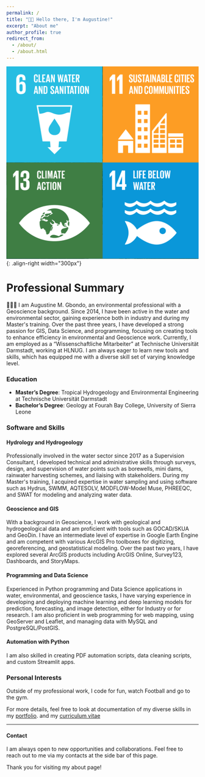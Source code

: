 ```yaml
---
permalink: /
title: "👋🏼 Hello there, I'm Augustine!"
excerpt: "About me"
author_profile: true
redirect_from: 
  - /about/
  - /about.html
---
```




![Illustration of combining vision and language modalities](/images/UN_SDGs.png){: .align-right width="300px"}

# Professional Summary

👨🏻‍💻 I am Augustine M. Gbondo, an environmental professional with a Geoscience background. Since 2014, I have been active in the water and environmental sector, gaining experience both in industry and during my Master's training. Over the past three years, I have developed a strong passion for GIS, Data Science, and programming, focusing on creating tools to enhance efficiency in environmental and Geoscience work. Currently, I am employed as a “Wissenschaftliche Mitarbeiter” at Technische Universität Darmstadt, working at HLNUG. I am always eager to learn new tools and skills, which has equipped me with a diverse skill set of varying knowledge level.

### Education

- **Master’s Degree**: Tropical Hydrogeology and Environmental Engineering at Technische Universität Darmstadt
- **Bachelor’s Degree**: Geology at Fourah Bay College, University of Sierra Leone

### Software and Skills

#### Hydrology and Hydrogeology
Professionally involved in the water sector since 2017 as a Supervision Consultant, I developed technical and administrative skills through surveys, design, and supervision of water points such as borewells, mini dams, rainwater harvesting schemes, and liaising with stakeholders. During my Master's training, I acquired expertise in water sampling and using software such as Hydrus, SWMM, AQTESOLV, MODFLOW-Model Muse, PHREEQC, and SWAT for modeling and analyzing water data.

#### Geoscience and GIS
With a background in Geoscience, I work with geological and hydrogeological data and am proficient with tools such as GOCAD/SKUA and GeoDin. I have an intermediate level of expertise in Google Earth Engine and am competent with various ArcGIS Pro toolboxes for digitizing, georeferencing, and geostatistical modeling. Over the past two years, I have explored several ArcGIS products including ArcGIS Online, Survey123, Dashboards, and StoryMaps.

#### Programming and Data Science
Experienced in Python programming and Data Science applications in water, environmental, and geoscience tasks, I have varying experience in developing and deploying machine learning and deep learning models for prediction, forecasting, and image detection, either for Industry or for research. I am also proficient in web programming for web mapping, using GeoServer and Leaflet, and managing data with MySQL and PostgreSQL/PostGIS.

#### Automation with Python
I am also skilled in creating PDF automation scripts, data cleaning scripts, and custom Streamlit apps.

### Personal Interests
Outside of my professional work, I code for fun, watch Football and go to the gym.


For more details, feel free to look at documentation of my diverse skills in my [portfolio](https://sudo-boris.github.io/portfolio/RCPPO/). and my  [curriculum vitae](https://sudo-boris.github.io/cv/)

-------------------------------------------------------------
#### Contact

I am always open to new opportunities and collaborations. Feel free to reach out to me via my contacts at the side bar of this page.

Thank you for visiting my about page!